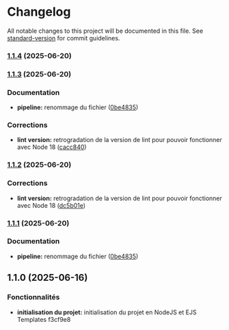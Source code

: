 # Changelog

All notable changes to this project will be documented in this file. See [standard-version](https://github.com/conventional-changelog/standard-version) for commit guidelines.

### [1.1.4](https://gitlab.com/ynov-gitprojet/TicTacToe/compare/v1.1.3...v1.1.4) (2025-06-20)

### [1.1.3](https://gitlab.com/ynov-gitprojet/TicTacToe/compare/v1.1.0...v1.1.3) (2025-06-20)


### Documentation

* **pipeline:** renommage du fichier ([0be4835](https://gitlab.com/ynov-gitprojet/TicTacToe/commit/0be4835fd6589174d5341df8882c55d0f50b8448))


### Corrections

* **lint version:** retrogradation de la version de lint pour pouvoir fonctionner avec Node 18 ([cacc840](https://gitlab.com/ynov-gitprojet/TicTacToe/commit/cacc8405221ca482bbe4265c6ddb95aa30a64de2))

### [1.1.2](https://gitlab.com/ynov-gitprojet/TicTacToe/compare/v1.1.1...v1.1.2) (2025-06-20)


### Corrections

* **lint version:** retrogradation de la version de lint pour pouvoir fonctionner avec Node 18 ([dc5b01e](https://gitlab.com/ynov-gitprojet/TicTacToe/commit/dc5b01e9b433c23675b4e5df605cfc84c0dd8ca5))

### [1.1.1](https://gitlab.com/ynov-gitprojet/TicTacToe/compare/v1.1.0...v1.1.1) (2025-06-20)


### Documentation

* **pipeline:** renommage du fichier ([0be4835](https://gitlab.com/ynov-gitprojet/TicTacToe/commit/0be4835fd6589174d5341df8882c55d0f50b8448))

## 1.1.0 (2025-06-16)


### Fonctionnalités

* **initialisation du projet:** initialisation du projet en NodeJS et EJS Templates f3cf9e8
